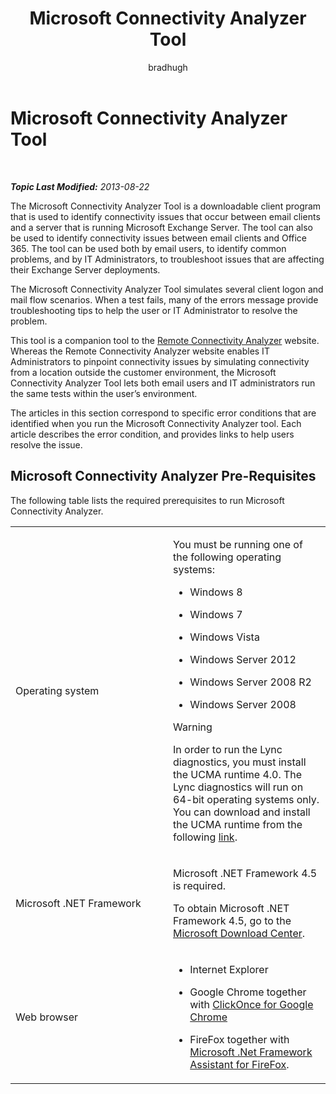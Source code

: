 ﻿---
title: Microsoft Connectivity Analyzer Tool
author: bradhugh
ms.author: bradhugh
manager: tpolitis
audience: ITPro 
ms.topic: article 
ms.service: remote-connect-tool
localization_priority: Normal
description: 
---

<div data-xmlns="http://www.w3.org/1999/xhtml">

<div class="topic" data-xmlns="http://www.w3.org/1999/xhtml" data-msxsl="urn:schemas-microsoft-com:xslt" data-cs="http://msdn.microsoft.com/en-us/">

<div data-asp="http://msdn2.microsoft.com/asp">

# Microsoft Connectivity Analyzer Tool

</div>

<div id="mainSection">

<div id="mainBody">

<span> </span>

_**Topic Last Modified:** 2013-08-22_

The Microsoft Connectivity Analyzer Tool is a downloadable client program that is used to identify connectivity issues that occur between email clients and a server that is running Microsoft Exchange Server. The tool can also be used to identify connectivity issues between email clients and Office 365. The tool can be used both by email users, to identify common problems, and by IT Administrators, to troubleshoot issues that are affecting their Exchange Server deployments.

The Microsoft Connectivity Analyzer Tool simulates several client logon and mail flow scenarios. When a test fails, many of the errors message provide troubleshooting tips to help the user or IT Administrator to resolve the problem.

This tool is a companion tool to the [Remote Connectivity Analyzer](http://go.microsoft.com/fwlink/?linkid=154308) website. Whereas the Remote Connectivity Analyzer website enables IT Administrators to pinpoint connectivity issues by simulating connectivity from a location outside the customer environment, the Microsoft Connectivity Analyzer Tool lets both email users and IT administrators run the same tests within the user’s environment.

The articles in this section correspond to specific error conditions that are identified when you run the Microsoft Connectivity Analyzer tool. Each article describes the error condition, and provides links to help users resolve the issue.

<div>

## Microsoft Connectivity Analyzer Pre-Requisites

The following table lists the required prerequisites to run Microsoft Connectivity Analyzer.


<table>
<colgroup>
<col style="width: 50%" />
<col style="width: 50%" />
</colgroup>
<tbody>
<tr class="odd">
<td><p>Operating system</p></td>
<td><p>You must be running one of the following operating systems:</p>
<ul>
<li><p>Windows 8</p></li>
<li><p>Windows 7</p></li>
<li><p>Windows Vista</p></li>
<li><p>Windows Server 2012</p></li>
<li><p>Windows Server 2008 R2</p></li>
<li><p>Windows Server 2008</p></li>
</ul>
<div class="alert">

> [!WARNING]
> In order to run the Lync diagnostics, you must install the UCMA runtime 4.0. The Lync diagnostics will run on 64-bit operating systems only. You can download and install the UCMA runtime from the following <A href="http://www.microsoft.com/en-us/download/details.aspx?id=34992">link</A>.

</div></td>
</tr>
<tr class="even">
<td><p>Microsoft .NET Framework</p></td>
<td><p>Microsoft .NET Framework 4.5 is required.</p>
<p>To obtain Microsoft .NET Framework 4.5, go to the <a href="http://www.microsoft.com/en-us/download/details.aspx?id=30653">Microsoft Download Center</a>.</p></td>
</tr>
<tr class="odd">
<td><p>Web browser</p></td>
<td><ul>
<li><p>Internet Explorer</p></li>
<li><p>Google Chrome together with <a href="https://chrome.google.com/webstore/detail/clickonce-for-google-chro/eeifaoomkminpbeebjdmdojbhmagnncl">ClickOnce for Google Chrome</a></p></li>
<li><p>FireFox together with <a href="http://www.microsoft.com/en-us/download/details.aspx?id=9923">Microsoft .Net Framework Assistant for FireFox</a>.</p></li>
</ul></td>
</tr>
</tbody>
</table>

</div>

</div>

<span> </span>

</div>

</div>

</div>

